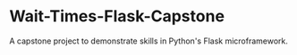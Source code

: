 # Wait-Times-Flask-Capstone
 A capstone project to demonstrate skills in Python's Flask microframework.
